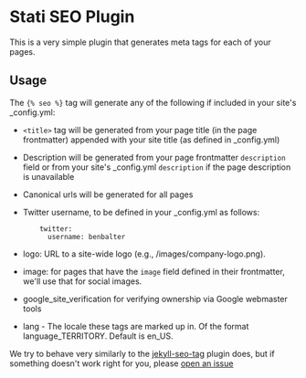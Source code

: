 # Stati SEO Plugin

This is a very simple plugin that generates meta tags for each of your pages.

## Usage

The `{% seo %}` tag will generate any of the following if included in your site's _config.yml:

- `<title>` tag will be generated from your page title (in the page frontmatter) appended with your site title (as defined in _config.yml)
- Description will be generated from your page frontmatter `description` field or from your site's _config.yml `description` if the page description is unavailable
- Canonical urls will be generated for all pages 
- Twitter username, to be defined in your _config.yml as follows: 
  
  ```
      twitter:
        username: benbalter
  ```

- logo: URL to a site-wide logo (e.g., /images/company-logo.png).
- image: for pages that have the `image` field defined in their frontmatter, we'll use that for social images.
- google_site_verification for verifying ownership via Google webmaster tools
- lang - The locale these tags are marked up in. Of the format language_TERRITORY. Default is en_US.

We try to behave very similarly to the [jekyll-seo-tag](https://github.com/jekyll/jekyll-seo-tag) plugin does, but if something doesn't work right for you, please [open an issue](https://github.com/jfoucher/stati-seo-plugin/issues)